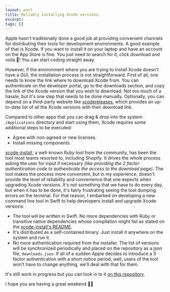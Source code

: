 ```yaml
---
layout: post
title: Reliably installing Xcode versions.
excerpt: 
tags: []
---
```


Apple hasn't traditionally done a good job at providing convenient channels for distributing their tools for development environments. A good example of that is Xcode. If you want to install it on your laptop and have an account on the App Store is fine. You just need to search for it, click download and voila 🎉! You can start coding straight away.

However, if the environment where you are trying to install Xcode doesn't have a GUI, the installation process is not straightforward. First of all, one needs to know the link where to download Xcode from. You can authenticate on the developer portal, go to the downloads section, and copy the link of the Xcode version that you wish to download. Not too much of a hassle, but it's one step that needs to be done manually. Optionally, you can depend on a third-party website like [xcodereleases](https://xcodereleases.com/), which provides an up-to-date list of all the Xcode versions with their download link. 

Compared to other apps that you can drag & drop into the system `/Applications` directory and start using them, Xcode requires some additional steps to be executed:
- Agree with non-agreed or new licenses.
- Install missing components.

[xcode-install](https://github.com/xcpretty/xcode-install), a well-known Ruby tool from the community, has been the tool most teams resorted to, including Shopify. It drives the whole process asking the user for input if necessary *(like providing the 2 factor authentication code to authenticate the access to the download page)*. The tool makes the process more convenient, but in my experience, doesn't provide the level of reliability and convenience that one expects when upgrading Xcode versions. It's not something that we have to do every day, but when it has to be done, it's fairly frustrating seeing the tool dumping errors on the terminal. For that reason, I embarked on developing a new command line tool in Swift to help developers install and upgrade Xcode versions:

- The tool will be written in Swift. No more dependencies with Ruby or transitive native dependencies whose compilation might fail as stated on the [xcode-install's README](https://github.com/xcpretty/xcode-install#installation).
- It's distributed as a self-contained binary. Just install it anywhere on the system and run it.
- No more authentication required from the installer. The list of versions will be synchronized periodically and placed on the repository as a json file, `downloads.json`. If all of a sudden Apple decides to introduce a 3 factor authentication with a short notice period, well, users of the tool won't have to change anything, we'll deal with that for them.

It's still work in progress but you can look in to it [on this repository](https://github.com/angledotdev/install-xcode).

I hope you are having a great weekend 🥘🌴
